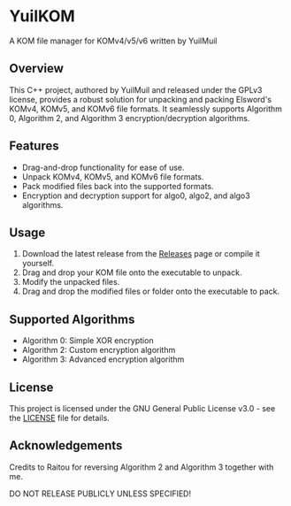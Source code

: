 # YuilKOM
 A KOM file manager for KOMv4/v5/v6 written by YuilMuil
 
## Overview
This C++ project, authored by YuilMuil and released under the GPLv3 license, provides a robust solution for unpacking and packing Elsword's KOMv4, KOMv5, and KOMv6 file formats. It seamlessly supports Algorithm 0, Algorithm 2, and Algorithm 3 encryption/decryption algorithms.

## Features
- Drag-and-drop functionality for ease of use.
- Unpack KOMv4, KOMv5, and KOMv6 file formats.
- Pack modified files back into the supported formats.
- Encryption and decryption support for algo0, algo2, and algo3 algorithms.

## Usage
1. Download the latest release from the [Releases](https://github.com/elsword-unpacker/releases) page or compile it yourself.
2. Drag and drop your KOM file onto the executable to unpack.
3. Modify the unpacked files.
4. Drag and drop the modified files or folder onto the executable to pack.

## Supported Algorithms
- Algorithm 0: Simple XOR encryption
- Algorithm 2: Custom encryption algorithm
- Algorithm 3: Advanced encryption algorithm

## License
This project is licensed under the GNU General Public License v3.0 - see the [LICENSE](LICENSE) file for details.

## Acknowledgements
Credits to Raitou for reversing Algorithm 2 and Algorithm 3 together with me.

DO NOT RELEASE PUBLICLY UNLESS SPECIFIED!
